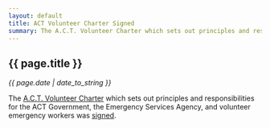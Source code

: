 ```yaml
---
layout: default
title: ACT Volunteer Charter Signed
summary: The A.C.T. Volunteer Charter which sets out principles and responsibilities for the ACT Government, the Emergency Services Agency, and volunteer emergency workers was signed
---
```


## {{ page.title }}

*{{ page.date | date_to_string }}*

The [A.C.T. Volunteer Charter](http://www.firebreak.com.au/vol_charter.html) which sets out principles and responsibilities for the ACT Government, the Emergency Services Agency, and volunteer emergency workers was [signed](http://www.firebreak.com.au/charter1.jpg).